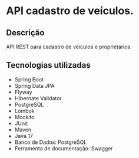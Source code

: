 # API cadastro de veículos.

## Descrição

API REST para cadastro de veículos e proprietários.

## Tecnologias utilizadas
- Spring Boot
- Spring Data JPA
- Flyway
- Hibernate Validator
- PostgreSQL
- Lombok
- Mockito
- JUnit
- Maven
- Java 17
- Banco de Dados: PostgreSQL
- Ferramenta de documentação: Swagger
